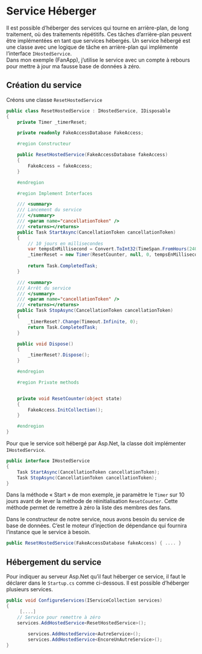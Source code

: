 
# Service Héberger

Il est possible d’héberger des services qui tourne en arrière-plan, de long traitement, où des traitements répétitifs. Ces tâches d’arrière-plan peuvent être implémentées en tant que services hébergés. Un service hébergé est une classe avec une logique de tâche en arrière-plan qui implémente l’interface `IHostedService`.  
Dans mon exemple (FanApp), j’utilise le service avec un compte à rebours pour mettre à jour ma fausse base de données à zéro.   
## Création du service

Créons une classe `ResetHostedService`  
```csharp
public class ResetHostedService : IHostedService, IDisposable
{
	private Timer _timerReset;

	private readonly FakeAccessDatabase FakeAccess;

	#region Constructeur

	public ResetHostedService(FakeAccessDatabase fakeAccess)
	{
		FakeAccess = fakeAccess;
	}

	#endregion

	#region Implement Interfaces

	/// <summary>
	/// Lancement du service
	/// </summary>
	/// <param name="cancellationToken" />
	/// <returns></returns>
	public Task StartAsync(CancellationToken cancellationToken)
	{
		// 10 jours en millisecondes
		var tempsEnMillisecond = Convert.ToInt32(TimeSpan.FromHours(240).TotalMilliseconds);
		_timerReset = new Timer(ResetCounter, null, 0, tempsEnMillisecond);
		
		return Task.CompletedTask;
	}

	/// <summary>
	/// Arrêt du service
	/// </summary>
	/// <param name="cancellationToken" />
	/// <returns></returns>
	public Task StopAsync(CancellationToken cancellationToken)
	{
		_timerReset?.Change(Timeout.Infinite, 0);
		return Task.CompletedTask;
	}

	public void Dispose()
	{
		_timerReset?.Dispose();
	}

	#endregion

	#region Private methods


	private void ResetCounter(object state)
	{
		FakeAccess.InitCollection();
	}

	#endregion
}
```

Pour que le service soit hébergé par Asp.Net, la classe doit implémenter `IHostedService`.   
```csharp
public interface IHostedService
{
    Task StartAsync(CancellationToken cancellationToken);
    Task StopAsync(CancellationToken cancellationToken);
}
```

  
Dans la méthode « Start » de mon exemple, je paramètre le `Timer` sur 10 jours avant de lever la méthode de réinitialisation `ResetCounter`. Cette méthode permet de remettre à zéro la liste des membres des fans.  

Dans le constructeur de notre service, nous avons besoin du service de base de données. C’est le moteur d’injection de dépendance qui fournira l’instance que le service à besoin.  
```csharp
public ResetHostedService(FakeAccessDatabase fakeAccess) { .... }
```
## Hébergement du service

Pour indiquer au serveur Asp.Net qu’il faut héberger ce service, il faut le déclarer dans le `Startup.cs` comme ci-dessous. Il est possible d’héberger plusieurs services.  
```csharp
public void ConfigureServices(IServiceCollection services)
{
     [....]
	// Service pour remettre à zéro
	services.AddHostedService<ResetHostedService>();
        
        services.AddHostedService<AutreService>();
        services.AddHostedService<EncoreUnAutreService>();
}
```
